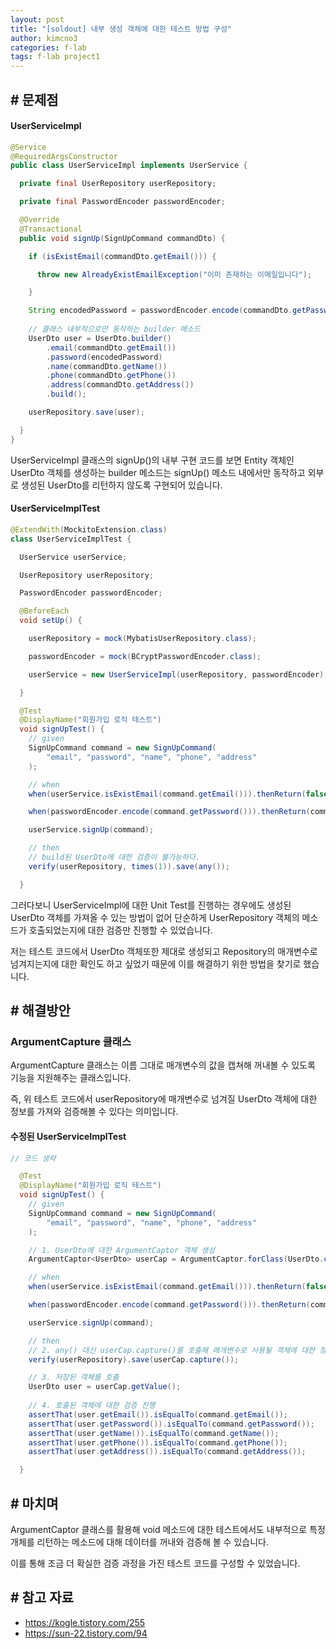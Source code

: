 ```yaml
---
layout: post
title: "[soldout] 내부 생성 객체에 대한 테스트 방법 구성"
author: kimcno3
categories: f-lab
tags: f-lab project1
---
```


## # 문제점
#### UserServiceImpl
```java
@Service
@RequiredArgsConstructor
public class UserServiceImpl implements UserService {

  private final UserRepository userRepository;

  private final PasswordEncoder passwordEncoder;

  @Override
  @Transactional
  public void signUp(SignUpCommand commandDto) {

    if (isExistEmail(commandDto.getEmail())) {

      throw new AlreadyExistEmailException("이미 존재하는 이메일입니다");

    }

    String encodedPassword = passwordEncoder.encode(commandDto.getPassword());
    
    // 클래스 내부적으로만 동작하는 builder 메소드
    UserDto user = UserDto.builder()
        .email(commandDto.getEmail())
        .password(encodedPassword)
        .name(commandDto.getName())
        .phone(commandDto.getPhone())
        .address(commandDto.getAddress())
        .build();

    userRepository.save(user);

  }
}
```
UserServiceImpl 클래스의 signUp()의 내부 구현 코드를 보면 Entity 객체인 UserDto 객체를 생성하는 builder 메소드는 signUp() 메소드 내에서만 동작하고 외부로 생성된 UserDto를 리턴하지 않도록 구현되어 있습니다.


#### UserServiceImplTest
```java
@ExtendWith(MockitoExtension.class)
class UserServiceImplTest {

  UserService userService;

  UserRepository userRepository;

  PasswordEncoder passwordEncoder;

  @BeforeEach
  void setUp() {

    userRepository = mock(MybatisUserRepository.class);

    passwordEncoder = mock(BCryptPasswordEncoder.class);

    userService = new UserServiceImpl(userRepository, passwordEncoder);

  }

  @Test
  @DisplayName("회원가입 로직 테스트")
  void signUpTest() {
    // given
    SignUpCommand command = new SignUpCommand(
        "email", "password", "name", "phone", "address"
    );

    // when
    when(userService.isExistEmail(command.getEmail())).thenReturn(false);

    when(passwordEncoder.encode(command.getPassword())).thenReturn(command.getPassword());

    userService.signUp(command);

    // then
    // build된 UserDto에 대한 검증이 불가능하다.
    verify(userRepository, times(1)).save(any());

  }
```
그러다보니 UserServiceImpl에 대한 Unit Test를 진행하는 경우에도 생성된 UserDto 객체를 가져올 수 있는 방법이 없어 단순하게 UserRepository 객체의 메소드가 호출되었는지에 대한 검증만 진행할 수 있었습니다.

저는 테스트 코드에서 UserDto 객체또한 제대로 생성되고 Repository의 매개변수로 넘겨지는지에 대한 확인도 하고 싶었기 때문에 이를 해결하기 위한 방법을 찾기로 했습니다.

## # 해결방안
### ArgumentCapture 클래스
ArgumentCapture 클래스는 이름 그대로 매개변수의 값을 캡쳐해 꺼내볼 수 있도록 기능을 지원해주는 클래스입니다.

즉, 위 테스트 코드에서 userRepository에 매개변수로 넘겨질 UserDto 객체에 대한 정보를 가져와 검증해볼 수 있다는 의미입니다.

#### 수정된 UserServiceImplTest
```java
// 코드 생략

  @Test
  @DisplayName("회원가입 로직 테스트")
  void signUpTest() {
    // given
    SignUpCommand command = new SignUpCommand(
        "email", "password", "name", "phone", "address"
    );

    // 1. UserDto에 대한 ArgumentCaptor 객체 생성
    ArgumentCaptor<UserDto> userCap = ArgumentCaptor.forClass(UserDto.class);

    // when
    when(userService.isExistEmail(command.getEmail())).thenReturn(false);

    when(passwordEncoder.encode(command.getPassword())).thenReturn(command.getPassword());

    userService.signUp(command);

    // then
    // 2. any() 대신 userCap.capture()를 호출해 매개변수로 사용될 객체에 대한 정보를 저장
    verify(userRepository).save(userCap.capture());

    // 3. 저장된 객체를 호출
    UserDto user = userCap.getValue();
    
    // 4. 호출된 객체에 대한 검증 진행
    assertThat(user.getEmail()).isEqualTo(command.getEmail());
    assertThat(user.getPassword()).isEqualTo(command.getPassword());
    assertThat(user.getName()).isEqualTo(command.getName());
    assertThat(user.getPhone()).isEqualTo(command.getPhone());
    assertThat(user.getAddress()).isEqualTo(command.getAddress());

  }
```
## # 마치며
ArgumentCaptor 클래스를 활용해 void 메소드에 대한 테스트에서도 내부적으로 특정 개체를 리턴하는 메소드에 대해 데이터를 꺼내와 검증해 볼 수 있습니다.

이를 통해 조금 더 확실한 검증 과정을 가진 테스트 코드를 구성할 수 있었습니다.

## # 참고 자료
- https://kogle.tistory.com/255
- https://sun-22.tistory.com/94